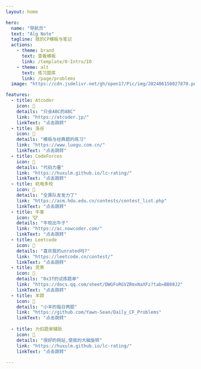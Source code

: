```yaml
---
layout: home

hero:
  name: "导航页"
  text: "Alg Note"
  tagline: 我的CP模板与笔记
  actions:
    - theme: brand
      text: 查看模板
      link: /template/0-Intro/IO
    - theme: alt
      text: 练习题库
      link: /page/problems
  image: "https://cdn.jsdelivr.net/gh/open17/Pic/img/202406150027870.png"

features:
  - title: Atcoder
    icon: 🦆
    details: "只会ABC的ABC"
    link: "https://atcoder.jp/"
    linkText: "点击跳转"
  - title: 洛谷
    icon: 🐳
    details: "模板与经典题的练习"
    link: "https://www.luogu.com.cn/"
    linkText: "点击跳转"
  - title: CodeForces
    icon: 🫠
    details: "代码力量"
    link: "https://huxulm.github.io/lc-rating/"
    linkText: "点击跳转"
  - title: 杭电多校
    icon: 💊
    details: "全靠队友发力了"
    link: "https://acm.hdu.edu.cn/contests/contest_list.php"
    linkText: "点击跳转"
  - title: 牛客
    icon: 🐮
    details: "牛校出牛子"
    link: "https://ac.nowcoder.com/"
    linkText: "点击跳转"
  - title: Leetcode
    icon: 🦩
    details: "喜欢我的unrated吗?"
    link: "https://leetcode.cn/contest/"
    linkText: "点击跳转"
  - title: 灵茶
    icon: 🍵
    details: "0x3f的试炼题单"
    link: "https://docs.qq.com/sheet/DWGFoRGVZRmxNaXFz?tab=BB08J2"
    linkText: "点击跳转"
  - title: 羊蹄
    icon: 🐑
    details: "小羊的每日两题"
    link: "https://github.com/Yawn-Sean/Daily_CF_Problems"
    linkText: "点击跳转"
   
  - title: 力扣题单辅助
    icon: 🥇
    details: "很好的网站,使我的大脑旋转"
    link: "https://huxulm.github.io/lc-rating/"
    linkText: "点击跳转"
    
---
```





